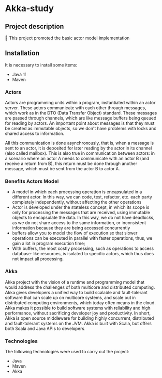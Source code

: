 # Akka-study

## Project description

🚀 This project promoted the basic actor model implementation
## Installation ##

It is necessary to install some items:
- Java 11
- Maven

### Actors
Actors are programming units within a program, instantiated within an actor server. These actors communicate with each other through messages, which work as in the DTO (Data Transfer Object) standard. These messages are passed through channels, which are like message buffers being queued for reading by actors.
An important point about messages is that they must be created as immutable objects, so we don't have problems with locks and shared access to information.

All this communication is done asynchronously, that is, when a message is sent to an actor, it is deposited for later reading by the actor in its channel (also called mailbox). This is also true in communication between actors: in a scenario where an actor A needs to communicate with an actor B (and receive a return from B), this return must be done through another message, which must be sent from the actor B to actor A.

### Benefits Actors Model

- A model in which each processing operation is encapsulated in a different actor. In this way, we can code, test, refactor, etc. each party completely independently, without affecting the other operations
- Actor is developed under the stateless concept, in which its scope is only for processing the messages that are received, using immutable objects to encapsulate the data. In this way, we do not have deadlocks, as we do not share access to the same information, or inconsistent information because they are being accessed concurrently
- buffers allow you to model the flow of execution so that slower operations can be executed in parallel with faster operations, thus, we gain a lot in program execution time;
- With buffers, the most costly processing, such as operations to access database-like resources, is isolated to specific actors, which thus does not impact all processing.


### Akka
Akka project with the vision of a runtime and programming model that would address the challenges of both multicore and distributed computing. Akka gives developers a unified way to build scalable and fault-tolerant software that can scale up on multicore systems, and scale out in distributed computing environments, which today often means in the cloud. Akka makes it possible to build software systems with reliability and high performance, without sacrificing developer joy and productivity.
In short, Akka is open source middleware for building highly concurrent, distributed and fault-tolerant systems on the JVM. Akka is built with Scala, but offers both Scala and Java APIs to developers.

### Technologies

The following technologies were used to carry out the project:
- Java
- Maven
- Akka
